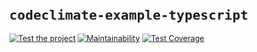 # `codeclimate-example-typescript`

[![Test the project](https://github.com/xolvio/codeclimate-example-typescript/actions/workflows/build.yml/badge.svg)](https://github.com/xolvio/codeclimate-example-typescript/actions?query=workflow%3Atest+branch%3Amaster)
[![Maintainability](https://api.codeclimate.com/v1/badges/5565677d70df6a8c2ef0/maintainability)](https://codeclimate.com/github/xolvio/codeclimate-example-typescript/maintainability)
[![Test Coverage](https://api.codeclimate.com/v1/badges/5565677d70df6a8c2ef0/test_coverage)](https://codeclimate.com/github/xolvio/codeclimate-example-typescript/test_coverage)
